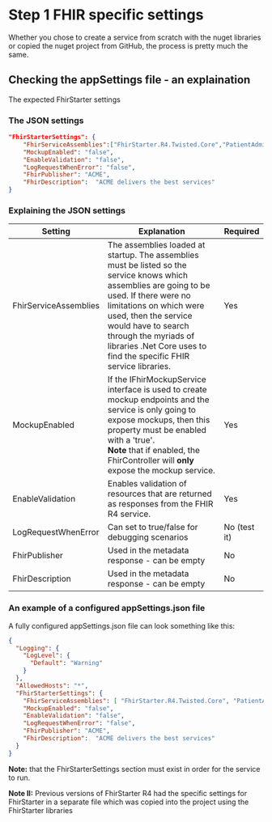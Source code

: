 # Step 1 FHIR specific settings

Whether you chose to create a service from scratch with the nuget libraries or copied the nuget project from GitHub, the process is pretty much the same.

## Checking the appSettings file - an explaination

The expected FhirStarter settings 

### The JSON settings

```json
"FhirStarterSettings": {
    "FhirServiceAssemblies":["FhirStarter.R4.Twisted.Core","PatientAdministration.Person.Lib" ],
    "MockupEnabled": "false",
    "EnableValidation": "false",
    "LogRequestWhenError": "false",
    "FhirPublisher": "ACME",
    "FhirDescription":  "ACME delivers the best services" 
}
```

### Explaining the JSON settings

| Setting               | Explanation                                                  | Required     |
| --------------------- | ------------------------------------------------------------ | ------------ |
| FhirServiceAssemblies | The assemblies loaded at startup. The assemblies must be listed so the service knows which assemblies are going to be used. If there were no limitations on which were used, then the service would have to search through the myriads of libraries .Net Core uses to find the specific FHIR service libraries. | Yes          |
| MockupEnabled         | If the IFhirMockupService interface is used to create mockup endpoints and the service is only going to expose mockups, then this property must be enabled with a 'true'. <br />**Note** that if enabled, the FhirController will **only** expose the mockup service. | Yes          |
| EnableValidation      | Enables validation of resources that are returned as responses from the FHIR R4 service. | Yes          |
| LogRequestWhenError   | Can set to true/false for debugging scenarios                | No (test it) |
| FhirPublisher         | Used in the metadata response - can be empty                 | No           |
| FhirDescription       | Used in the metadata response - can be empty                 | No           |

### An example of a configured appSettings.json file
A fully configured appSettings.json file can look something like this:

```json
{
  "Logging": {
    "LogLevel": {
      "Default": "Warning"
    }
  },
  "AllowedHosts": "*",
  "FhirStarterSettings": {
    "FhirServiceAssemblies": [ "FhirStarter.R4.Twisted.Core", "PatientAdministration.Person.Lib" ],
    "MockupEnabled": "false",
    "EnableValidation": "false",
    "LogRequestWhenError": "false",
    "FhirPublisher": "ACME",
    "FhirDescription":  "ACME delivers the best services" 
  }
}
```

**Note:** that the FhirStarterSettings section must exist in order for the service to run.

**Note II:** Previous versions of FhirStarter R4 had the specific settings for FhirStarter in a separate file which was copied into the project using the FhirStarter libraries